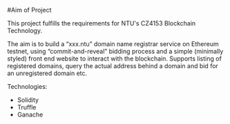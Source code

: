 #Aim of Project

This project fulfills the requirements for NTU's CZ4153 Blockchain Technology.

The aim is to build a “xxx.ntu” domain name registrar service on Ethereum testnet, using “commit-and-reveal” bidding process and a simple (minimally styled) front end website to interact with the blockchain. Supports listing of registered domains, query the actual address behind a domain and bid for an unregistered domain etc.

Technologies:
- Solidity
- Truffle
- Ganache